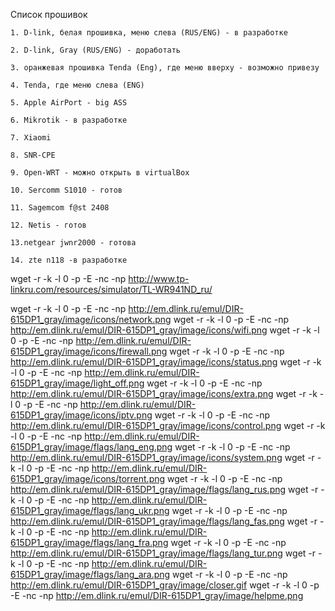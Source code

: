 Список прошивок 
    
    1. D-link, белая прошивка, меню слева (RUS/ENG) - в разработке

    2. D-link, Gray (RUS/ENG) - доработать

    3. оранжевая прошивка Tenda (Eng), где меню вверху - возможно привезу

    4. Tenda, где меню слева (ENG)

    5. Apple AirPort - big ASS
    
    6. Mikrotik - в разработке
    
    7. Xiaomi
    
    8. SNR-CPE

    9. Open-WRT - можно открыть в virtualBox
    
    10. Sercomm S1010 - готов
    
    11. Sagemcom f@st 2408
    
    12. Netis - готов

    13.netgear jwnr2000 - готова
    
    14. zte n118 -в разработке 

    
    
    
    
wget -r -k -l 0 -p -E -nc -np http://www.tp-linkru.com/resources/simulator/TL-WR941ND_ru/

wget -r -k -l 0 -p -E -nc -np http://em.dlink.ru/emul/DIR-615DP1_gray/image/icons/network.png
wget -r -k -l 0 -p -E -nc -np http://em.dlink.ru/emul/DIR-615DP1_gray/image/icons/wifi.png
wget -r -k -l 0 -p -E -nc -np http://em.dlink.ru/emul/DIR-615DP1_gray/image/icons/firewall.png
wget -r -k -l 0 -p -E -nc -np http://em.dlink.ru/emul/DIR-615DP1_gray/image/icons/status.png
wget -r -k -l 0 -p -E -nc -np http://em.dlink.ru/emul/DIR-615DP1_gray/image/light_off.png
wget -r -k -l 0 -p -E -nc -np http://em.dlink.ru/emul/DIR-615DP1_gray/image/icons/extra.png
wget -r -k -l 0 -p -E -nc -np http://em.dlink.ru/emul/DIR-615DP1_gray/image/icons/iptv.png
wget -r -k -l 0 -p -E -nc -np http://em.dlink.ru/emul/DIR-615DP1_gray/image/icons/control.png
wget -r -k -l 0 -p -E -nc -np http://em.dlink.ru/emul/DIR-615DP1_gray/image/flags/lang_eng.png
wget -r -k -l 0 -p -E -nc -np http://em.dlink.ru/emul/DIR-615DP1_gray/image/icons/system.png
wget -r -k -l 0 -p -E -nc -np http://em.dlink.ru/emul/DIR-615DP1_gray/image/icons/torrent.png
wget -r -k -l 0 -p -E -nc -np http://em.dlink.ru/emul/DIR-615DP1_gray/image/flags/lang_rus.png
wget -r -k -l 0 -p -E -nc -np http://em.dlink.ru/emul/DIR-615DP1_gray/image/flags/lang_ukr.png
wget -r -k -l 0 -p -E -nc -np http://em.dlink.ru/emul/DIR-615DP1_gray/image/flags/lang_fas.png
wget -r -k -l 0 -p -E -nc -np http://em.dlink.ru/emul/DIR-615DP1_gray/image/flags/lang_fra.png
wget -r -k -l 0 -p -E -nc -np http://em.dlink.ru/emul/DIR-615DP1_gray/image/flags/lang_tur.png
wget -r -k -l 0 -p -E -nc -np http://em.dlink.ru/emul/DIR-615DP1_gray/image/flags/lang_ara.png
wget -r -k -l 0 -p -E -nc -np http://em.dlink.ru/emul/DIR-615DP1_gray/image/closer.gif
wget -r -k -l 0 -p -E -nc -np http://em.dlink.ru/emul/DIR-615DP1_gray/image/helpme.png
